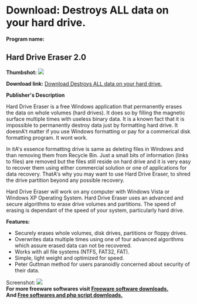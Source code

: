 # Download: Destroys ALL data on your hard drive.

**Program name:**

## Hard Drive Eraser 2.0

  
**Thumbshot:** ![](http://www.freewarefiles.com/screenshot/hderaser20_md.jpg)   
  
**Download link:** [Download Destroys ALL data on your hard drive.](http://freesoftwares.boysofts.com/Hard-Drive-Eraser_program_47375.html)  
  


**Publisher's Description**  
  


Hard Drive Eraser is a free Windows application that permanently erases the data on whole volumes (hard drives). It does so by filling the magnetic surface multiple times with useless binary data. It is a known fact that it is impossible to permanently destroy data just by formatting hard drive. It doesnA't matter if you use Windows formatting or pay for a commerical disk formatting program. It wont work. 

In itA's essence formatting drive is same as deleting files in Windows and than removing them from Recycle Bin. Just a small bits of information (links to files) are removed but the files still reside on hard drive and it is very easy to recover them using either commercial solution or one of applications for data recovery. ThatA's why you may want to use Hard Drive Eraser, to shred the drive partition beyond any possible recovery. 

Hard Drive Eraser will work on any computer with Windows Vista or Windows XP Operating System. Hard Drive Eraser uses an advanced and secure algorithms to erase drive volumes and partitions. The speed of erasing is dependant of the speed of your system, particularly hard drive.

**Features:**

  * Securely erases whole volumes, disk drives, partitions or floppy drives. 
  * Overwrites data multiple times using one of four advanced algorithms which assure erased data can not be recovered. 
  * Works with all file systems (NTFS, FAT32, FAT). 
  * Simple, light weight and optimized for speed. 
  * Peter Guttman method for users paranoidly concerned about security of their data. 

  
  
Screenshot: ![](http://www.freewarefiles.com/screenshot/hderaser20.jpg)   
**For more freeware softwares visit [Freeware software downloads.](http://freesoftwares.boysofts.com/)**   
**And [Free softwares and php script downloads.](http://www.boysofts.com/)**

